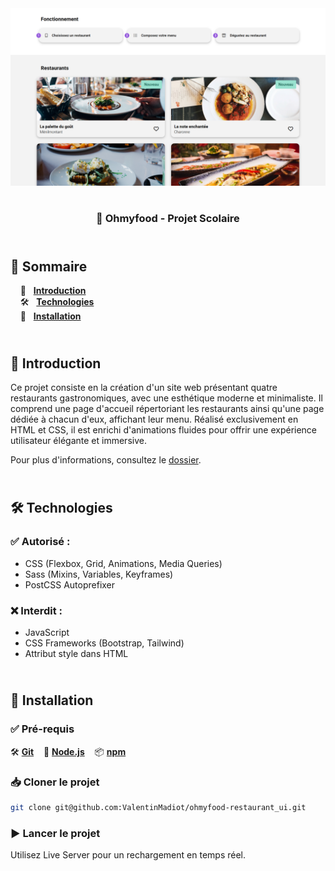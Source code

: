 <div align="center">  
    <a href="https://ohmyfood-restaurant-vm.netlify.app
    " target="_blank">  
      <img src=".docs/preview.png" alt="Aperçu du projet">  
    </a>
    </br>  
    </br>  
  <h3 align="center">🍴 Ohmyfood - Projet Scolaire</h3>  
</div>

## <br /> 📌 Sommaire

&nbsp;&nbsp;&nbsp; 🎨 &nbsp; [**Introduction**](#introduction)<br />
&nbsp;&nbsp;&nbsp; 🛠️ &nbsp; [**Technologies**](#technologies)<br />
&nbsp;&nbsp;&nbsp; 🚀 &nbsp; [**Installation**](#installation)<br />

## <br /> <a name="introduction">🎨 Introduction</a>

Ce projet consiste en la création d'un site web présentant quatre restaurants gastronomiques, avec une esthétique moderne et minimaliste. Il comprend une page d'accueil répertoriant les restaurants ainsi qu'une page dédiée à chacun d'eux, affichant leur menu. Réalisé exclusivement en HTML et CSS, il est enrichi d'animations fluides pour offrir une expérience utilisateur élégante et immersive.

Pour plus d'informations, consultez le [dossier](/.docs/).

## <br /> <a name="technologies">🛠️ Technologies</a>

### ✅ **Autorisé :**

- CSS (Flexbox, Grid, Animations, Media Queries)
- Sass (Mixins, Variables, Keyframes)
- PostCSS Autoprefixer

### ❌ **Interdit :**

- JavaScript
- CSS Frameworks (Bootstrap, Tailwind)
- Attribut style dans HTML

## <br /> <a name="installation">🚀 Installation</a>

### ✅ Pré-requis

🛠️ [**Git**](https://git-scm.com/) &nbsp;&nbsp;
🔧 [**Node.js**](https://nodejs.org/fr) &nbsp;&nbsp;
📦 [**npm**](https://www.npmjs.com/)

### 📥 Cloner le projet

```bash
git clone git@github.com:ValentinMadiot/ohmyfood-restaurant_ui.git
```

### ▶️ Lancer le projet

Utilisez Live Server pour un rechargement en temps réel.
